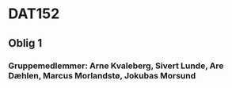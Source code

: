 # DAT152
## Oblig 1

### Gruppemedlemmer: Arne Kvaleberg, Sivert Lunde, Are Dæhlen, Marcus Morlandstø, Jokubas Morsund
